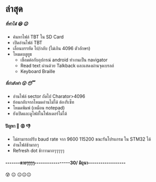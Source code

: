 # ล่าสุด


##### ที่ทำได้ :satisfied: :wink:

  - ค้นหาไฟล์ TBT ใน SD Card
  - เปิดอ่านไฟล์ TBT 
  - เลื่อนบรรทัด ไป/กลับ (ไม่เกิน 4096 ตัวอักษร)
  - โหมดบลูทูธ
    - เชื่อมต่อกับอุปกรณ์ android ทำงานเป็น navigator 
    - Read text ผ่านด้วย Talkback และแสดงผ่านจุดเบรลล์
    - Keyboard Braille  
##### ที่กำลังทำ :open_mouth: :sleeping:
  - อ่านไฟล์ sector ถัดไป Charator>4096 
  - ย้อนกลับจากโหมดอ่านไม่ได้ ต้องรีเซ็ท
  - โหมดพิมพ์ (เหมือน notepad)
  - ยังเปิดและดูไฟล์ในโฟลเดอร์ไม่ได้
#### ปัญหา :grimacing: :rage: :thumbsdown:
  - ไม่สามารถปรับ baud rate จาก 9600 115200 ขณะรันโปรแกรม ใน STM32 ได้
  - อ่านไฟล์ช้ามากๆ
  - Refresh dot ช้าาาามากๆๆๆๆๆ 
  
####  -------ตายๆๆๆๆ-----------------30/ มิถุนา------------------
:cold_sweat: :neutral_face: :neutral_face::neutral_face::neutral_face:
